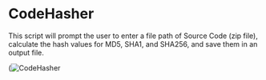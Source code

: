 # CodeHasher

This script will prompt the user to enter a file path of Source Code (zip file), calculate the hash values for MD5, SHA1, and SHA256, and save them in an output file.

(![CodeHasher](https://github.com/Krishna-Gopal-Pathak/CodeHasher/assets/142927819/750436e4-c96c-4d60-bd38-48e699aecead)
